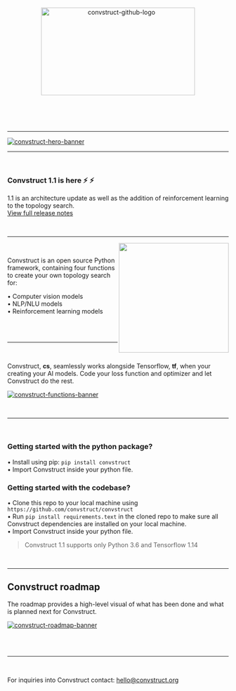 <br>
<br>
<br>
<br>

<div align="center">
   <img width="350" height="200" src="https://i.ibb.co/4Zf5mvG/logo.png" alt="convstruct-github-logo" border="0">
</div>

<br>
<br>
<br>
<br>

---

[<img src="https://i.ibb.co/zmFZZDW/hero-banner.png" alt="convstruct-hero-banner" border="0">](#convstruct-roadmap)

---

<br>

### Convstruct 1.1 is here :zap: :zap:

1.1 is an architecture update as well as the addition of reinforcement learning to the topology search. </br>
[View full release notes](https://convstruct.org)

<br>

---



<img align="right" width="250" height="250" src="https://i.ibb.co/x8WJmPS/convstruct-icon.png">

<br>

Convstruct is an open source Python framework, containing four functions to create your own topology search for:

   • Computer vision models <br>
   • NLP/NLU models <br>
   • Reinforcement learning models

<br>
<br>

---

<br>

Convstruct, **cs**, seamlessly works alongside Tensorflow, **tf**, when your creating your AI models. Code your loss function and optimizer and let Convstruct do the rest.

[<img src="https://i.ibb.co/QjHf2vv/main-2.png" alt="convstruct-functions-banner" border="0">](https://www.github.com/convstruct/convstruct/tree/main/convstruct/demos/)

<br>

---

<br>

### Getting started with the python package?

• Install using pip: `pip install convstruct` <br>
• Import Convstruct inside your python file.


### Getting started with the codebase?

• Clone this repo to your local machine using `https://github.com/convstruct/convstruct` <br>
• Run `pip install requirements.text` in the cloned repo to make sure all Convstruct dependencies are installed on your local machine. <br>
• Import Convstruct inside your python file.

> Convstruct 1.1 supports only Python 3.6 and Tensorflow 1.14

<br>


---

## Convstruct roadmap
The roadmap provides a high-level visual of what has been done and what is planned next for Convstruct.

[<img src="https://i.ibb.co/RCcntFy/main-3.png" alt="convstruct-roadmap-banner" border="0">](https://github.com/convstruct/convstruct/tree/main/convstruct/evaluator/)

<br>
<br>

---

<br>

For inquiries into Convstruct contact: [hello@convstruct.org](hello@convstruct.org)

<br>
<br>
